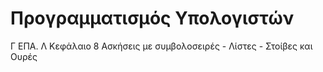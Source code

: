 # Προγραμματισμός Υπολογιστών
Γ ΕΠΑ. Λ
Κεφάλαιο 8 
Ασκήσεις με συμβολοσειρές - Λίστες - Στοίβες και Ουρές

